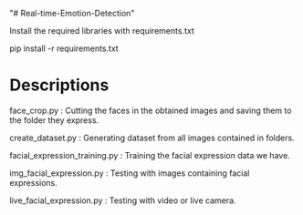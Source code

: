 "# Real-time-Emotion-Detection" 

Install the required libraries with requirements.txt

pip install -r requirements.txt

# Descriptions

face_crop.py : Cutting the faces in the obtained images and saving them to the folder they express.

create_dataset.py : Generating dataset from all images contained in folders.

facial_expression_training.py : Training the facial expression data we have.

img_facial_expression.py : Testing with images containing facial expressions.

live_facial_expression.py : Testing with video or live camera.
